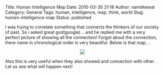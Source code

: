 Title: Human Intelligence Map
Date: 2010-03-30 21:18
Author: namitkewat
Category: General
Tags: human, intelligence, map, think, world
Slug: human-intelligence-map
Status: published

I was trying to correlate something that connects the thinkers of our
society of past. So i asked great god(google) .. and he replied me with
a very perfect picture of showing all the connection! Forgot about the
connection, there name in chronological order is very beautiful. Below
is that map.. .

<div class="separator" style="clear:both;text-align:center;">

[![](http://namitkewat.files.wordpress.com/2010/03/screenshot2010-03-30at8-38-54pm.jpg?w=282)](http://namitkewat.files.wordpress.com/2010/03/screenshot2010-03-30at8-38-54pm.jpg)

</div>

Also this is very useful when they also showed and connection with
other. Let us see what will happen next!

<div class="blogger-post-footer">

</div>
